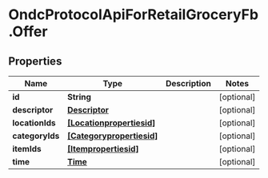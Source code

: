 # OndcProtocolApiForRetailGroceryFb.Offer

## Properties
Name | Type | Description | Notes
------------ | ------------- | ------------- | -------------
**id** | **String** |  | [optional] 
**descriptor** | [**Descriptor**](Descriptor.md) |  | [optional] 
**locationIds** | [**[Locationpropertiesid]**](Locationpropertiesid.md) |  | [optional] 
**categoryIds** | [**[Categorypropertiesid]**](Categorypropertiesid.md) |  | [optional] 
**itemIds** | [**[Itempropertiesid]**](Itempropertiesid.md) |  | [optional] 
**time** | [**Time**](Time.md) |  | [optional] 
